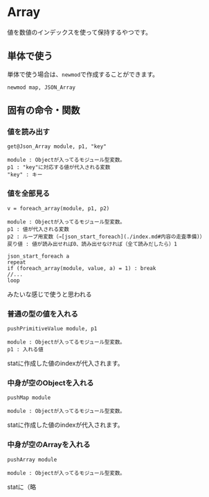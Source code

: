 # Array
値を数値のインデックスを使って保持するやつです。

## 単体で使う
単体で使う場合は、`newmod`で作成することができます。
```hsp
newmod map, JSON_Array
```

## 固有の命令・関数
### 値を読み出す
```
get@Json_Array module, p1, "key"

module : Objectが入ってるモジュール型変数。
p1 : "key"に対応する値が代入される変数
"key" : キー
```

### 値を全部見る
```
v = foreach_array(module, p1, p2)

module : Objectが入ってるモジュール型変数。
p1 : 値が代入される変数
p2 : ループ用変数（→[json_start_foreach](./index.md#内容の走査準備)）
戻り値 : 値が読み出せれば0、読み出せなければ（全て読みだしたら）1
```
```hsp
json_start_foreach a
repeat 
if (foreach_array(module, value, a) = 1) : break
//...
loop
```
みたいな感じで使うと思われる



### 普通の型の値を入れる
```
pushPrimitiveValue module, p1

module : Objectが入ってるモジュール型変数。
p1 : 入れる値
```
statに作成した値のindexが代入されます。

### 中身が空のObjectを入れる
```
pushMap module

module : Objectが入ってるモジュール型変数。
```
statに作成した値のindexが代入されます。

### 中身が空のArrayを入れる
```
pushArray module

module : Objectが入ってるモジュール型変数。
```
statに（略
